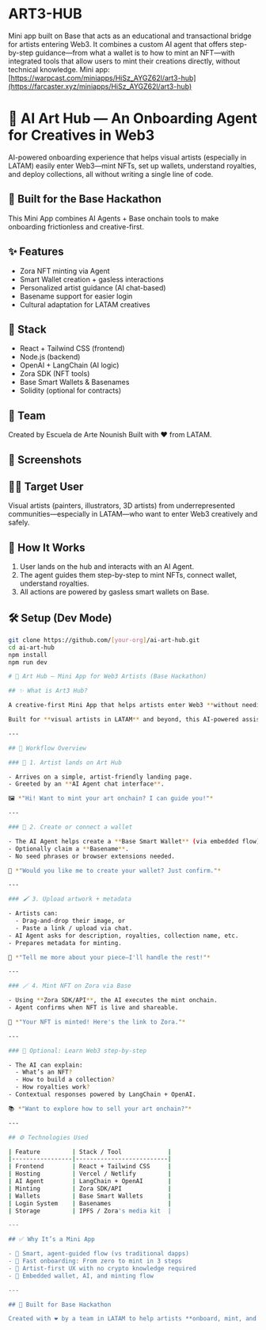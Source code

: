 # ART3-HUB
Mini app built on Base that acts as an educational and transactional bridge for artists entering Web3. It combines a custom AI agent that offers step-by-step guidance—from what a wallet is to how to mint an NFT—with integrated tools that allow users to mint their creations directly, without technical knowledge. 
Mini app:[https://warpcast.com/miniapps/HiSz_AYGZ62l/art3-hub](https://farcaster.xyz/miniapps/HiSz_AYGZ62l/art3-hub)
# 🎨 AI Art Hub — An Onboarding Agent for Creatives in Web3

AI-powered onboarding experience that helps visual artists (especially in LATAM) easily enter Web3—mint NFTs, set up wallets, understand royalties, and deploy collections, all without writing a single line of code.

## 🚀 Built for the Base Hackathon

This Mini App combines AI Agents + Base onchain tools to make onboarding frictionless and creative-first.

## ✨ Features

- Zora NFT minting via Agent
- Smart Wallet creation + gasless interactions
- Personalized artist guidance (AI chat-based)
- Basename support for easier login
- Cultural adaptation for LATAM creatives

## 🧠 Stack

- React + Tailwind CSS (frontend)
- Node.js (backend)
- OpenAI + LangChain (AI logic)
- Zora SDK (NFT tools)
- Base Smart Wallets & Basenames
- Solidity (optional for contracts)

## 👤 Team

Created by Escuela de Arte Nounish 
Built with ❤️ from LATAM.

## 📸 Screenshots

## 🧑‍🎨 Target User

Visual artists (painters, illustrators, 3D artists) from underrepresented communities—especially in LATAM—who want to enter Web3 creatively and safely.

## 🚀 How It Works

1. User lands on the hub and interacts with an AI Agent.
2. The agent guides them step-by-step to mint NFTs, connect wallet, understand royalties.
3. All actions are powered by gasless smart wallets on Base.

## 🛠️ Setup (Dev Mode)

```bash
git clone https://github.com/[your-org]/ai-art-hub.git
cd ai-art-hub
npm install
npm run dev

# 🎨 Art Hub — Mini App for Web3 Artists (Base Hackathon)

## ✨ What is Art3 Hub?

A creative-first Mini App that helps artists enter Web3 **without needing to code**.

Built for **visual artists in LATAM** and beyond, this AI-powered assistant handles wallet creation, NFT minting, and learning—all in one smooth flow.

---

## 🔁 Workflow Overview

### 👤 1. Artist lands on Art Hub

- Arrives on a simple, artist-friendly landing page.
- Greeted by an **AI Agent chat interface**.

🖼️ *"Hi! Want to mint your art onchain? I can guide you!"*

---

### 🔐 2. Create or connect a wallet

- The AI Agent helps create a **Base Smart Wallet** (via embedded flow).
- Optionally claim a **Basename**.
- No seed phrases or browser extensions needed.

🧠 *"Would you like me to create your wallet? Just confirm."*

---

### 🖌️ 3. Upload artwork + metadata

- Artists can:
  - Drag-and-drop their image, or
  - Paste a link / upload via chat.
- AI Agent asks for description, royalties, collection name, etc.
- Prepares metadata for minting.

🎨 *"Tell me more about your piece—I'll handle the rest!"*

---

### 🪄 4. Mint NFT on Zora via Base

- Using **Zora SDK/API**, the AI executes the mint onchain.
- Agent confirms when NFT is live and shareable.

🔗 *"Your NFT is minted! Here's the link to Zora."*

---

### 🧭 Optional: Learn Web3 step-by-step

- The AI can explain:
  - What’s an NFT?
  - How to build a collection?
  - How royalties work?
- Contextual responses powered by LangChain + OpenAI.

📚 *"Want to explore how to sell your art onchain?"*

---

## ⚙️ Technologies Used

| Feature         | Stack / Tool             |
|-----------------|--------------------------|
| Frontend        | React + Tailwind CSS     |
| Hosting         | Vercel / Netlify         |
| AI Agent        | LangChain + OpenAI       |
| Minting         | Zora SDK/API             |
| Wallets         | Base Smart Wallets       |
| Login System    | Basenames                |
| Storage         | IPFS / Zora's media kit  |

---

## ✅ Why It’s a Mini App

- 🧠 Smart, agent-guided flow (vs traditional dapps)
- 🚪 Fast onboarding: From zero to mint in 3 steps
- 🎨 Artist-first UX with no crypto knowledge required
- 🧩 Embedded wallet, AI, and minting flow

---

## 🚀 Built for Base Hackathon

Created with ❤️ by a team in LATAM to help artists **onboard, mint, and thrive** onchain.




